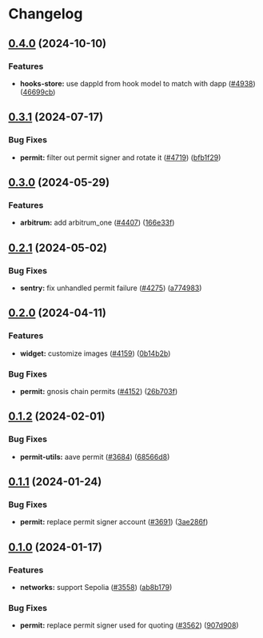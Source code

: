 # Changelog

## [0.4.0](https://github.com/cowprotocol/cowswap/compare/permit-utils-v0.3.1...permit-utils-v0.4.0) (2024-10-10)


### Features

* **hooks-store:** use dappId from hook model to match with dapp ([#4938](https://github.com/cowprotocol/cowswap/issues/4938)) ([46699cb](https://github.com/cowprotocol/cowswap/commit/46699cbe6df02b0f7a3c6c380a04842e9f403a88))

## [0.3.1](https://github.com/cowprotocol/cowswap/compare/permit-utils-v0.3.0...permit-utils-v0.3.1) (2024-07-17)


### Bug Fixes

* **permit:** filter out permit signer and rotate it ([#4719](https://github.com/cowprotocol/cowswap/issues/4719)) ([bfb1f29](https://github.com/cowprotocol/cowswap/commit/bfb1f295997ba8cf16744afce45dbd19eb8990c6))

## [0.3.0](https://github.com/cowprotocol/cowswap/compare/permit-utils-v0.2.1...permit-utils-v0.3.0) (2024-05-29)


### Features

* **arbitrum:** add arbitrum_one ([#4407](https://github.com/cowprotocol/cowswap/issues/4407)) ([166e33f](https://github.com/cowprotocol/cowswap/commit/166e33f3c494972738b154cf844584dd78e12c7d))

## [0.2.1](https://github.com/cowprotocol/cowswap/compare/permit-utils-v0.2.0...permit-utils-v0.2.1) (2024-05-02)


### Bug Fixes

* **sentry:** fix unhandled permit failure ([#4275](https://github.com/cowprotocol/cowswap/issues/4275)) ([a774983](https://github.com/cowprotocol/cowswap/commit/a7749831a4874536423d6f65b1e17bfae8571d27))

## [0.2.0](https://github.com/cowprotocol/cowswap/compare/permit-utils-v0.1.2...permit-utils-v0.2.0) (2024-04-11)


### Features

* **widget:** customize images ([#4159](https://github.com/cowprotocol/cowswap/issues/4159)) ([0b14b2b](https://github.com/cowprotocol/cowswap/commit/0b14b2b19279a1688f75dc4f2954b8c267e57c40))


### Bug Fixes

* **permit:** gnosis chain permits ([#4152](https://github.com/cowprotocol/cowswap/issues/4152)) ([26b703f](https://github.com/cowprotocol/cowswap/commit/26b703f2a45715fce0c4418d1f45fdceab2a716e))

## [0.1.2](https://github.com/cowprotocol/cowswap/compare/permit-utils-v0.1.1...permit-utils-v0.1.2) (2024-02-01)


### Bug Fixes

* **permit-utils:** aave permit ([#3684](https://github.com/cowprotocol/cowswap/issues/3684)) ([68566d8](https://github.com/cowprotocol/cowswap/commit/68566d882f0c0bebde93b8228645a59d76c2120d))

## [0.1.1](https://github.com/cowprotocol/cowswap/compare/permit-utils-v0.1.0...permit-utils-v0.1.1) (2024-01-24)


### Bug Fixes

* **permit:** replace permit signer account ([#3691](https://github.com/cowprotocol/cowswap/issues/3691)) ([3ae286f](https://github.com/cowprotocol/cowswap/commit/3ae286f7e0f239a2843ce2a30138d23eceb1577f))

## [0.1.0](https://github.com/cowprotocol/cowswap/compare/permit-utils-v0.0.2...permit-utils-v0.1.0) (2024-01-17)


### Features

* **networks:** support Sepolia ([#3558](https://github.com/cowprotocol/cowswap/issues/3558)) ([ab8b179](https://github.com/cowprotocol/cowswap/commit/ab8b1794fb60da851f3fccdd861ebef4b18df30e))


### Bug Fixes

* **permit:** replace permit signer used for quoting ([#3562](https://github.com/cowprotocol/cowswap/issues/3562)) ([907d908](https://github.com/cowprotocol/cowswap/commit/907d90825643a5ad5824ed4ff5d24a9227f96f71))
